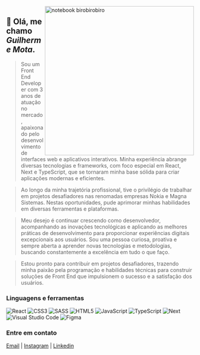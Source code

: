 <img src="https://raw.githubusercontent.com/MicaelliMedeiros/micaellimedeiros/master/image/computer-illustration.png" min-width="400px" max-width="400px" width="400px" align="right" alt="notebook birobirobiro">

<p align="left"> 

  ## 💜 Olá, me chamo <i>Guilherme Mota</i>.

</p>

> Sou um Front End Developer com 3 anos de atuação no mercado, apaixonado pelo desenvolvimento de interfaces web e aplicativos interativos. Minha experiência abrange diversas tecnologias e frameworks, com foco especial em React, Next e TypeScript, que se tornaram minha base sólida para criar aplicações modernas e eficientes.

> Ao longo da minha trajetória profissional, tive o privilégio de trabalhar em projetos desafiadores nas renomadas empresas Nokia e Magna Sistemas. Nestas oportunidades, pude aprimorar minhas habilidades em diversas ferramentas e plataformas.

> Meu desejo é continuar crescendo como desenvolvedor, acompanhando as inovações tecnológicas e aplicando as melhores práticas de desenvolvimento para proporcionar experiências digitais excepcionais aos usuários. Sou uma pessoa curiosa, proativa e sempre aberta a aprender novas tecnologias e metodologias, buscando constantemente a excelência em tudo o que faço.

> Estou pronto para contribuir em projetos desafiadores, trazendo minha paixão pela programação e habilidades técnicas para construir soluções de Front End que impulsionem o sucesso e a satisfação dos usuários.

<p align="left">
  
  ### Linguagens e ferramentas

  ![React](https://img.shields.io/badge/react-%2320ADD4.svg?style=for-the-badge&logo=react&logoColor=white)
  ![CSS3](https://img.shields.io/badge/css3-%231572B6.svg?style=for-the-badge&logo=css3&logoColor=white)
  ![SASS](https://img.shields.io/badge/SASS-%23EB3D5D.svg?style=for-the-badge&logo=SASS&logoColor=white)
  ![HTML5](https://img.shields.io/badge/html5-%23E34F26.svg?style=for-the-badge&logo=html5&logoColor=white)
  ![JavaScript](https://img.shields.io/badge/javascript-%23212025.svg?style=for-the-badge&logo=javascript&logoColor=%23FFE057)
  ![TypeScript](https://img.shields.io/badge/TypeScript-black?style=for-the-badge&logo=TypeScript)
  ![Next](https://img.shields.io/badge/Next.JS-black?style=for-the-badge&logo=Next.JS)
  ![Visual Studio Code](https://img.shields.io/badge/Visual%20Studio%20Code-0078d7.svg?style=for-the-badge&logo=visual-studio-code&logoColor=white)
  ![Figma](https://img.shields.io/badge/figma-%238B26C1.svg?style=for-the-badge&logo=figma&logoColor=white)
</p>

<p align="left">
  
  ### Entre em contato
</p>

  [Email](mailto:motas6617@gmail.com)  |
  [Instagram](https://www.instagram.com/gmota.dev/) |
  [Linkedin](https://www.linkedin.com/in/guilherme-santosmotabernardo/)

